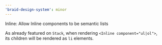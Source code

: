 ```yaml
---
'braid-design-system': minor
---
```


Inline: Allow Inline components to be semantic lists

As already featured on `Stack`, when rendering `<Inline component="ul|ol">`, its children will be rendered as `li` elements.
